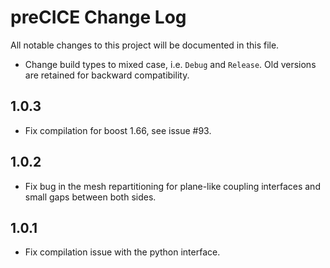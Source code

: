 # preCICE Change Log

All notable changes to this project will be documented in this file.

- Change build types to mixed case, i.e. ```Debug``` and ```Release```. Old versions are retained for backward compatibility.

## 1.0.3
- Fix compilation for boost 1.66, see issue #93.

## 1.0.2
- Fix bug in the mesh repartitioning for plane-like coupling interfaces and small gaps between both sides.

## 1.0.1
- Fix compilation issue with the python interface.

